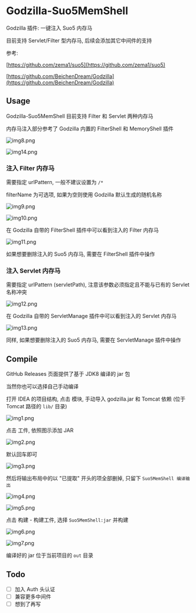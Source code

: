 # Godzilla-Suo5MemShell

Godzilla 插件: 一键注入 Suo5 内存马

目前支持 Servlet/Filter 型内存马, 后续会添加其它中间件的支持

参考:

[https://github.com/zema1/suo5](https://github.com/zema1/suo5)

[https://github.com/BeichenDream/Godzilla](https://github.com/BeichenDream/Godzilla)

## Usage

Godzilla-Suo5MemShell 目前支持 Filter 和 Servlet 两种内存马

内存马注入部分参考了 Godzilla 内置的 FilterShell 和 MemoryShell 插件

![img8.png](img/img8.png)

![img14.png](img/img14.png)

### 注入 Filter 内存马

需要指定 urlPattern, 一般不建议设置为 `/*`

filterName 为可选项, 如果为空则使用 Godzilla 默认生成的随机名称

![img9.png](img/img9.png)


![img10.png](img/img10.png)

在 Godzilla 自带的 FilterShell 插件中可以看到注入的 Filter 内存马

![img11.png](img/img11.png)

如果想要删除注入的 Suo5 内存马, 需要在 FilterShell 插件中操作

### 注入 Servlet 内存马

需要指定 urlPattern (servletPath), 注意该参数必须指定且不能与已有的 Servlet 名称冲突

![img12.png](img/img12.png)

在 Godzilla 自带的 ServletManage 插件中可以看到注入的 Servlet 内存马

![img13.png](img/img13.png)

同样, 如果想要删除注入的 Suo5 内存马, 需要在 ServletManage 插件中操作

## Compile

GitHub Releases 页面提供了基于 JDK8 编译的 jar 包

当然你也可以选择自己手动编译

打开 IDEA 的项目结构, 点击 模块, 手动导入 godzilla.jar 和 Tomcat 依赖 (位于 Tomcat 路径的 `lib/` 目录)

![img1.png](img/img1.png)

点击 工件, 依照图示添加 JAR

![img2.png](img/img2.png)

默认回车即可

![img3.png](img/img3.png)

然后将输出布局中的以 "已提取" 开头的项全部删掉, 只留下 `Suo5MemShell 编译输出`

![img4.png](img/img4.png)

![img5.png](img/img5.png)

点击 构建 - 构建工件, 选择 `Suo5MemShell:jar` 并构建

![img6.png](img/img6.png)

![img7.png](img/img7.png)

编译好的 jar 位于当前项目的 `out` 目录

## Todo

- [ ] 加入 Auth 头认证
- [ ] 兼容更多中间件
- [ ] 想到了再写
